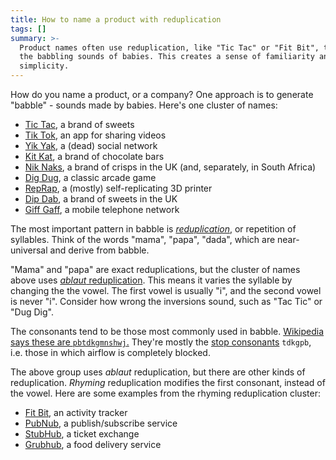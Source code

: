 ```yaml
---
title: How to name a product with reduplication
tags: []
summary: >-
  Product names often use reduplication, like "Tic Tac" or "Fit Bit", to mimic
  the babbling sounds of babies. This creates a sense of familiarity and
  simplicity.
---
```


How do you name a product, or a company?
One approach is to generate "babble" -
sounds made by babies.
Here's one cluster of names:

* [Tic Tac](https://www.tictac.com/us/en/), a brand of sweets
* [Tik Tok](https://www.tiktok.com/en/), an app for sharing videos
* [Yik Yak](https://en.wikipedia.org/wiki/Yik_Yak), a (dead) social network
* [Kit Kat](https://en.wikipedia.org/wiki/Kit_Kat), a brand of chocolate bars
* [Nik Naks](https://en.wikipedia.org/wiki/Nik_Naks_(British_snack)), a brand of crisps in the UK (and, separately, in South Africa)
* [Dig Dug](https://en.wikipedia.org/wiki/Dig_Dug), a classic arcade game
* [RepRap](https://reprap.org/wiki/RepRap), a (mostly) self-replicating 3D printer
* [Dip Dab](https://barrattsweets.co.uk/sweets/dip-dab/), a brand of sweets in the UK
* [Giff Gaff](https://www.giffgaff.com/), a mobile telephone network

The most important pattern in babble is [_reduplication_](https://en.wikipedia.org/wiki/Reduplication),
or repetition of syllables.
Think of the words "mama", "papa", "dada",
which are near-universal and derive from babble.

"Mama" and "papa" are exact reduplications,
but the cluster of names above uses [_ablaut_ reduplication](https://en.wikipedia.org/wiki/Reduplication#English).
This means it varies the syllable by changing the the vowel.
The first vowel is usually "i",
and the second vowel is never "i".
Consider how wrong the inversions sound,
such as "Tac Tic" or "Dug Dig".

The consonants tend to be those most commonly used in babble.
[Wikipedia says these are `pbtdkgmnshwj`.](https://en.wikipedia.org/wiki/Babbling#Typical_development)
They're mostly the [stop consonants](https://en.wikipedia.org/wiki/Stop_consonant) `tdkgpb`,
i.e. those in which airflow is completely blocked.

The above group uses _ablaut_ reduplication,
but there are other kinds of reduplication.
_Rhyming_ reduplication modifies the first consonant, instead of the vowel.
Here are some examples from the rhyming reduplication cluster:

* [Fit Bit](https://www.fitbit.com/uk/home), an activity tracker
* [PubNub](https://www.pubnub.com/), a publish/subscribe service
* [StubHub](https://www.stubhub.co.uk/), a ticket exchange
* [Grubhub](https://www.grubhub.com/), a food delivery service
